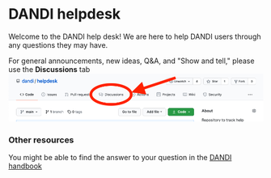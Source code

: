 # DANDI helpdesk

Welcome to the DANDI help desk! We are here to help DANDI users through any questions they may have.

For general announcements, new ideas, Q&A, and "Show and tell," please use the **Discussions** tab
![](discussion_button.png)


### Other resources
You might be able to find the answer to your question in the [DANDI handbook](https://www.dandiarchive.org/handbook)
